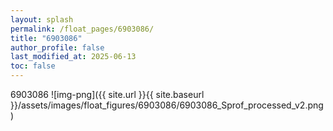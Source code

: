 ```yaml
---
layout: splash
permalink: /float_pages/6903086/
title: "6903086"
author_profile: false
last_modified_at: 2025-06-13
toc: false
---
```

 
6903086
![img-png]({{ site.url }}{{ site.baseurl }}/assets/images/float_figures/6903086/6903086_Sprof_processed_v2.png)
